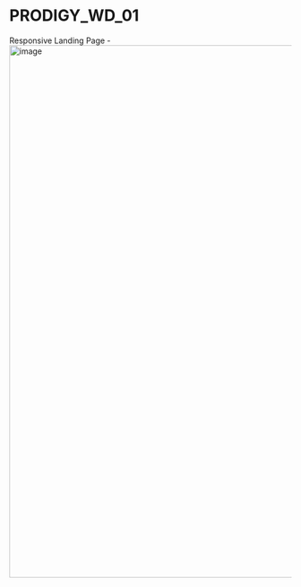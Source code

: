 # PRODIGY_WD_01
Responsive Landing Page -
<img width="949" alt="image" src="https://github.com/AlbaZefi/PRODIGY_WD_01/assets/49881296/b9dc5d32-fc7e-4e54-8e5a-591c9354c0bf">

